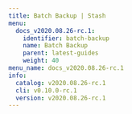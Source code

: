 ```yaml
---
title: Batch Backup | Stash
menu:
  docs_v2020.08.26-rc.1:
    identifier: batch-backup
    name: Batch Backup
    parent: latest-guides
    weight: 40
menu_name: docs_v2020.08.26-rc.1
info:
  catalog: v2020.08.26-rc.1
  cli: v0.10.0-rc.1
  version: v2020.08.26-rc.1
---
```


